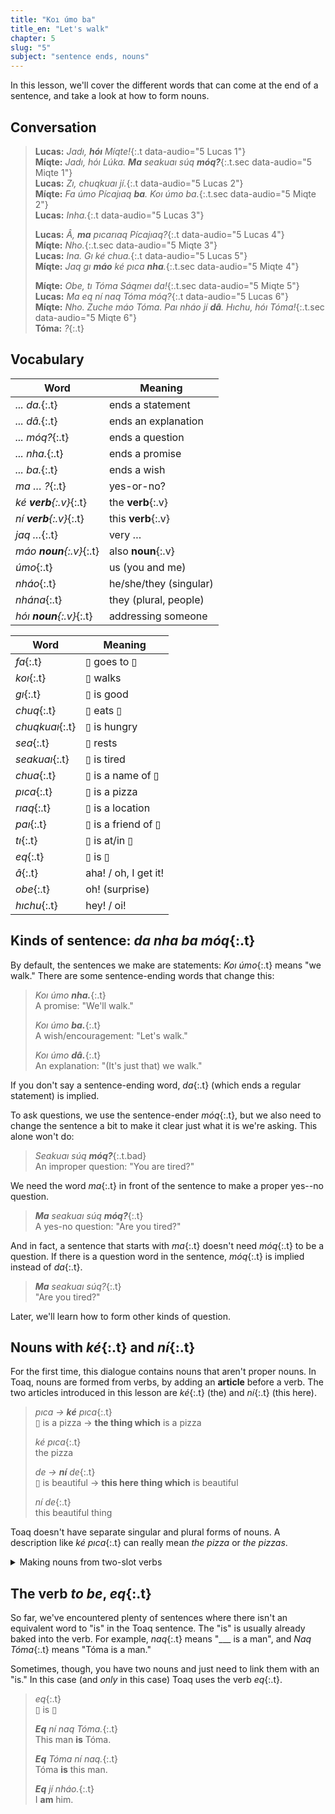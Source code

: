 ```yaml
---
title: "Koı úmo ba"
title_en: "Let's walk"
chapter: 5
slug: "5"
subject: "sentence ends, nouns"
---
```


In this lesson, we'll cover the different words that can come at the end of a sentence, and take a look at how to form nouns.

## Conversation

> **Lucas:** _Jadı, **hóı** Míqte!_{:.t data-audio="5 Lucas 1"} \
> **Míqte:** _Jadı, hóı Lúka. **Ma** seakuaı súq **móq?**_{:.t.sec data-audio="5 Miqte 1"} \
> **Lucas:** _Zı, chuqkuaı jí._{:.t data-audio="5 Lucas 2"} \
> **Míqte:** _Fa úmo Pícajıaq **ba**. Koı úmo ba._{:.t.sec data-audio="5 Miqte 2"} \
> **Lucas:** _Inha._{:.t data-audio="5 Lucas 3"}
>
> **Lucas:** _Â, **ma** pıcarıaq Pícajıaq?_{:.t data-audio="5 Lucas 4"} \
> **Míqte:** _Nho._{:.t.sec data-audio="5 Miqte 3"} \
> **Lucas:** _Ina. Gı ké chua._{:.t data-audio="5 Lucas 5"} \
> **Míqte:** _Jaq gı **máo** ké pıca **nha**._{:.t.sec data-audio="5 Miqte 4"}
>
> **Míqte:** _Obe, tı Tóma Sáqmeı da!_{:.t.sec data-audio="5 Miqte 5"} \
> **Lucas:** _Ma eq ní naq Tóma móq?_{:.t data-audio="5 Lucas 6"} \
> **Míqte:** _Nho. Zuche máo Tóma. Paı nháo jí **dâ**. Hıchu, hóı Tóma!_{:.t.sec data-audio="5 Miqte 6"} \
> **Tóma:** _?_{:.t}

## Vocabulary

<div class="side-by-side" markdown="1">

| Word | Meaning |
| ---- | ------- |
| _... da._{:.t} | ends a statement |
| _... dâ._{:.t} | ends an explanation |
| _... móq?_{:.t} | ends a question |
| _... nha._{:.t} | ends a promise |
| _... ba._{:.t} | ends a wish |
| _ma … ?_{:.t} | yes-or-no? |
| _ké **verb**{:.v}_{:.t} | the **verb**{:.v} |
| _ní **verb**{:.v}_{:.t} | this **verb**{:.v} |
| _jaq …_{:.t} | very … |
| _máo **noun**{:.v}_{:.t} | also **noun**{:.v} |
| _úmo_{:.t} | us (you and me) |
| _nháo_{:.t} | he/she/they (singular) |
| _nhána_{:.t} | they (plural, people) |
| _hóı **noun**{:.v}_{:.t} | addressing someone |

| Word | Meaning |
| ---- | ------- |
| _fa_{:.t} | ▯ goes to ▯ |
| _koı_{:.t} | ▯ walks |
| _gı_{:.t} | ▯ is good |
| _chuq_{:.t} | ▯ eats ▯ |
| _chuqkuaı_{:.t} | ▯ is hungry |
| _sea_{:.t} | ▯ rests |
| _seakuaı_{:.t} | ▯ is tired |
| _chua_{:.t} | ▯ is a name of ▯ |
| _pıca_{:.t} | ▯ is a pizza |
| _rıaq_{:.t} | ▯ is a location |
| _paı_{:.t} | ▯ is a friend of ▯ |
| _tı_{:.t} | ▯ is at/in ▯ |
| _eq_{:.t} | ▯ is ▯ |
| _â_{:.t} | aha! / oh, I get it! |
| _obe_{:.t} | oh! (surprise) |
| _hıchu_{:.t} | hey! / oi! |

</div>

## Kinds of sentence: _da nha ba móq_{:.t}

By default, the sentences we make are statements: _Koı úmo_{:.t} means "we walk." There are some sentence-ending words that change this:

> _Koı úmo **nha.**_{:.t} \
> A promise: "We'll walk."
>
> _Koı úmo **ba.**_{:.t} \
> A wish/encouragement: "Let's walk."
>
> _Koı úmo **dâ.**_{:.t} \
> An explanation: "(It's just that) we walk."

If you don't say a sentence-ending word, _da_{:.t} (which ends a regular statement) is implied.

To ask questions, we use the sentence-ender _móq_{:.t}, but we also need to change the sentence a bit to make it clear just what it is we're asking. This alone won't do:

> _Seakuaı súq **móq?**_{:.t.bad} \
> An improper question: "You are tired?"

We need the word _ma_{:.t} in front of the sentence to make a proper yes--no question.

> _**Ma** seakuaı súq **móq?**_{:.t} \
> A yes-no question: "Are you tired?"

And in fact, a sentence that starts with _ma_{:.t} doesn't need _móq_{:.t} to be a question. If there is a question word in the sentence, _móq_{:.t} is implied instead of _da_{:.t}.

> _**Ma** seakuaı súq?_{:.t} \
> "Are you tired?"

Later, we'll learn how to form other kinds of question.

## Nouns with _ké_{:.t} and _ní_{:.t}

For the first time, this dialogue contains nouns that aren't proper nouns. In Toaq, nouns are formed from verbs, by adding an **article** before a verb. The two articles introduced in this lesson are _ké_{:.t} (the) and _ní_{:.t} (this here).

> _pıca → **ké** pıca_{:.t} \
> ▯ is a pizza → **the thing which** is a pizza
>
> _ké pıca_{:.t} \
> the pizza
>
> _de → **ní** de_{:.t} \
> ▯ is beautiful → **this here thing which** is beautiful
>
> _ní de_{:.t} \
> this beautiful thing

Toaq doesn't have separate singular and plural forms of nouns. A description like _ké&nbsp;pıca_{:.t} can really mean _the pizza_ or _the pizzas_.

<!--
<details class="aside grammar" markdown="1">
<summary>Endophoric and exophoric reference</summary>

Words like "this" and "that" and "he/she/they" can refer to something mentioned elsewhere in the text: this is called **endophoric** reference.

> I thought of <u>writing a card</u>, but **that** seemed impersonal.<br>
> <small>This kind of backwards reference is called _anaphora_.</small>
>
> Even though **she**'s not good at it, <u>Mary</u> enjoys chess.<br>
> <small>This kind of forwards reference is called _cataphora_.</small>

But sometimes they don't refer to anything mentioned elsewhere. Rather, they refer to something in the shared context between the speaker and the listener. This is called **exophoric** reference.

> _(pointing at a <u>cloud</u>)_ **That one** looks like a giraffe.<br>

Some Toaq words can only be used for anaphora, whereas others can only make exophoric reference.

- _Ní_{:.t} refers exophorically to something near the speaker.
- _Ké_{:.t} is a generic definite article, like "the." (It used to be only for exophoric reference, but nowadays it's generic.)

</details>
-->

<details class="aside grammar" markdown="1">
<summary>Making nouns from two-slot verbs</summary>

If _paı_{:.t} means "▯ is a friend of ▯", can we say _ké paı_{:.t} to mean "the friend"?

Well... maybe. Toaqists certainly do this a lot, but it really faces the same problem as "underfilling", as we discussed in the previous chapter: "the friend" of _whom_? It's hard to pick a reasonable default to fill the second slot with.

In a future lesson, we'll learn how to make a noun from a verb while also filling the second slot. But for now, let's pretend you can only make nouns out of one-slot verbs.

Some two-slot verbs have one-slot variants, for ease of underfilling or making nouns out of them.

| Word | Meaning |
| ---- | ------- |
|  _chuq_{:.t} | ▯ eats ▯ |
|  _haqchuq_{:.t} | ▯ eats food |
|  _pao_{:.t} | ▯ is a parent of ▯ |
|  _deopao_{:.t} | ▯ is a parent |

</details>

## The verb _to be_, _eq_{:.t}

So far, we've encountered plenty of sentences where there isn't an equivalent word to "is" in the Toaq sentence. The "is" is usually already baked into the verb. For example, _naq_{:.t} means "\_\_\_ is a man",  and _Naq Tóma_{:.t} means "Tóma is a man."

Sometimes, though, you have two nouns and just need to link them with an "is." In this case (and _only_ in this case) Toaq uses the verb _eq_{:.t}.

> _eq_{:.t} \
> ▯ is ▯
>
> _**Eq** ní naq Tóma._{:.t} \
> This man **is** Tóma.
>
> _**Eq** Tóma ní naq._{:.t} \
> Tóma **is** this man.
>
> _**Eq** jí nháo._{:.t} \
> I **am** him.
